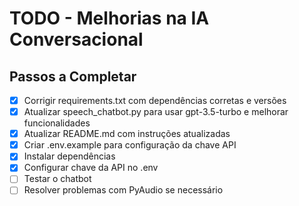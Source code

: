 # TODO - Melhorias na IA Conversacional

## Passos a Completar

- [x] Corrigir requirements.txt com dependências corretas e versões
- [x] Atualizar speech_chatbot.py para usar gpt-3.5-turbo e melhorar funcionalidades
- [x] Atualizar README.md com instruções atualizadas
- [x] Criar .env.example para configuração da chave API
- [x] Instalar dependências
- [x] Configurar chave da API no .env
- [ ] Testar o chatbot
- [ ] Resolver problemas com PyAudio se necessário
